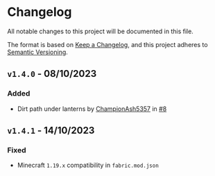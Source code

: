 # Changelog

All notable changes to this project will be documented in this file.

The format is based on [Keep a Changelog](https://keepachangelog.com/en/1.0.0/),
and this project adheres to [Semantic Versioning](https://semver.org/spec/v2.0.0.html).

## `v1.4.0` - 08/10/2023

### Added

- Dirt path under lanterns by [ChampionAsh5357](https://github.com/ChampionAsh5357) in [#8](https://github.com/Steveplays28/pathunderfencegates/pull/8)

## `v1.4.1` - 14/10/2023

### Fixed

- Minecraft `1.19.x` compatibility in `fabric.mod.json`
